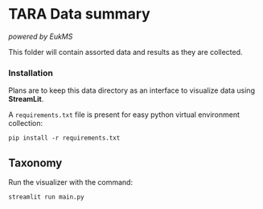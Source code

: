 # TARA Data summary
*powered by EukMS*

This folder will contain assorted data and results as they are collected.

### Installation

Plans are to keep this data directory as an interface to visualize data using **StreamLit**.

A `requirements.txt` file is present for easy python virtual environment collection:

```
pip install -r requirements.txt
```

## Taxonomy

Run the visualizer with the command:

```
streamlit run main.py
```
